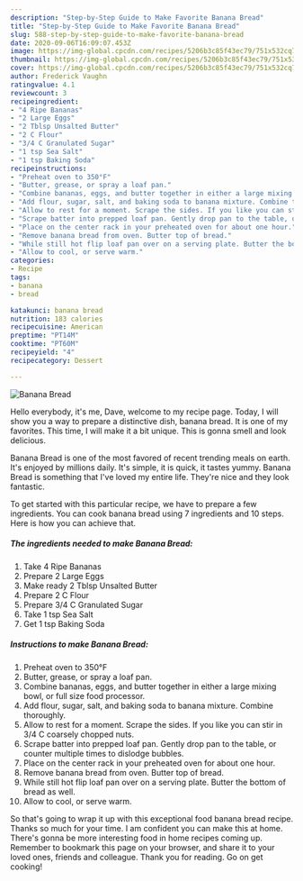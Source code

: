 ```yaml
---
description: "Step-by-Step Guide to Make Favorite Banana Bread"
title: "Step-by-Step Guide to Make Favorite Banana Bread"
slug: 588-step-by-step-guide-to-make-favorite-banana-bread
date: 2020-09-06T16:09:07.453Z
image: https://img-global.cpcdn.com/recipes/5206b3c85f43ec79/751x532cq70/banana-bread-recipe-main-photo.jpg
thumbnail: https://img-global.cpcdn.com/recipes/5206b3c85f43ec79/751x532cq70/banana-bread-recipe-main-photo.jpg
cover: https://img-global.cpcdn.com/recipes/5206b3c85f43ec79/751x532cq70/banana-bread-recipe-main-photo.jpg
author: Frederick Vaughn
ratingvalue: 4.1
reviewcount: 3
recipeingredient:
- "4 Ripe Bananas"
- "2 Large Eggs"
- "2 Tblsp Unsalted Butter"
- "2 C Flour"
- "3/4 C Granulated Sugar"
- "1 tsp Sea Salt"
- "1 tsp Baking Soda"
recipeinstructions:
- "Preheat oven to 350°F"
- "Butter, grease, or spray a loaf pan."
- "Combine bananas, eggs, and butter together in either a large mixing bowl, or full size food processor."
- "Add flour, sugar, salt, and baking soda to banana mixture. Combine thoroughly."
- "Allow to rest for a moment. Scrape the sides. If you like you can stir in 3/4 C coarsely chopped nuts."
- "Scrape batter into prepped loaf pan. Gently drop pan to the table, or counter multiple times to dislodge bubbles."
- "Place on the center rack in your preheated oven for about one hour."
- "Remove banana bread from oven. Butter top of bread."
- "While still hot flip loaf pan over on a serving plate. Butter the bottom of bread as well."
- "Allow to cool, or serve warm."
categories:
- Recipe
tags:
- banana
- bread

katakunci: banana bread 
nutrition: 183 calories
recipecuisine: American
preptime: "PT14M"
cooktime: "PT60M"
recipeyield: "4"
recipecategory: Dessert

---
```



![Banana Bread](https://img-global.cpcdn.com/recipes/5206b3c85f43ec79/751x532cq70/banana-bread-recipe-main-photo.jpg)

Hello everybody, it's me, Dave, welcome to my recipe page. Today, I will show you a way to prepare a distinctive dish, banana bread. It is one of my favorites. This time, I will make it a bit unique. This is gonna smell and look delicious.



Banana Bread is one of the most favored of recent trending meals on earth. It's enjoyed by millions daily. It's simple, it is quick, it tastes yummy. Banana Bread is something that I've loved my entire life. They're nice and they look fantastic.


To get started with this particular recipe, we have to prepare a few ingredients. You can cook banana bread using 7 ingredients and 10 steps. Here is how you can achieve that.

<!--inarticleads1-->

##### The ingredients needed to make Banana Bread:

1. Take 4 Ripe Bananas
1. Prepare 2 Large Eggs
1. Make ready 2 Tblsp Unsalted Butter
1. Prepare 2 C Flour
1. Prepare 3/4 C Granulated Sugar
1. Take 1 tsp Sea Salt
1. Get 1 tsp Baking Soda




<!--inarticleads2-->

##### Instructions to make Banana Bread:

1. Preheat oven to 350°F
1. Butter, grease, or spray a loaf pan.
1. Combine bananas, eggs, and butter together in either a large mixing bowl, or full size food processor.
1. Add flour, sugar, salt, and baking soda to banana mixture. Combine thoroughly.
1. Allow to rest for a moment. Scrape the sides. If you like you can stir in 3/4 C coarsely chopped nuts.
1. Scrape batter into prepped loaf pan. Gently drop pan to the table, or counter multiple times to dislodge bubbles.
1. Place on the center rack in your preheated oven for about one hour.
1. Remove banana bread from oven. Butter top of bread.
1. While still hot flip loaf pan over on a serving plate. Butter the bottom of bread as well.
1. Allow to cool, or serve warm.




So that's going to wrap it up with this exceptional food banana bread recipe. Thanks so much for your time. I am confident you can make this at home. There's gonna be more interesting food in home recipes coming up. Remember to bookmark this page on your browser, and share it to your loved ones, friends and colleague. Thank you for reading. Go on get cooking!
